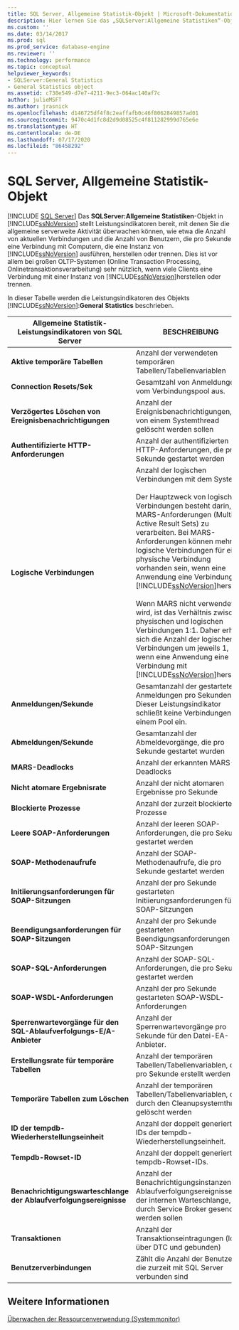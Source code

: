 ```yaml
---
title: SQL Server, Allgemeine Statistik-Objekt | Microsoft-Dokumentation
description: Hier lernen Sie das „SQLServer:Allgemeine Statistiken“-Objekt kennen, das Leistungsindikatoren bereitstellt, mit denen Sie die allgemeine serverweite Aktivität überwachen können, wie etwa die Anzahl von aktuellen Verbindungen.
ms.custom: ''
ms.date: 03/14/2017
ms.prod: sql
ms.prod_service: database-engine
ms.reviewer: ''
ms.technology: performance
ms.topic: conceptual
helpviewer_keywords:
- SQLServer:General Statistics
- General Statistics object
ms.assetid: c738e549-d7e7-4211-9ec3-064ac140af7c
author: julieMSFT
ms.author: jrasnick
ms.openlocfilehash: d146725df4f8c2eaffafb0c46f8062849857ad01
ms.sourcegitcommit: 9470c4d1fc8d2d9d08525c4f811282999d765e6e
ms.translationtype: HT
ms.contentlocale: de-DE
ms.lasthandoff: 07/17/2020
ms.locfileid: "86458292"
---
```

# <a name="sql-server-general-statistics-object"></a>SQL Server, Allgemeine Statistik-Objekt
 [!INCLUDE [SQL Server](../../includes/applies-to-version/sqlserver.md)]
  Das **SQLServer:Allgemeine Statistiken**-Objekt in [!INCLUDE[ssNoVersion](../../includes/ssnoversion-md.md)] stellt Leistungsindikatoren bereit, mit denen Sie die allgemeine serverweite Aktivität überwachen können, wie etwa die Anzahl von aktuellen Verbindungen und die Anzahl von Benutzern, die pro Sekunde eine Verbindung mit Computern, die eine Instanz von [!INCLUDE[ssNoVersion](../../includes/ssnoversion-md.md)] ausführen, herstellen oder trennen. Dies ist vor allem bei großen OLTP-Systemen (Online Transaction Processing, Onlinetransaktionsverarbeitung) sehr nützlich, wenn viele Clients eine Verbindung mit einer Instanz von [!INCLUDE[ssNoVersion](../../includes/ssnoversion-md.md)]herstellen oder trennen.  
  
 In dieser Tabelle werden die Leistungsindikatoren des Objekts [!INCLUDE[ssNoVersion](../../includes/ssnoversion-md.md)]:**General Statistics** beschrieben.  
  
|Allgemeine Statistik-Leistungsindikatoren von SQL Server|BESCHREIBUNG|  
|--------------------------------------------|-----------------|  
|**Aktive temporäre Tabellen**|Anzahl der verwendeten temporären Tabellen/Tabellenvariablen|  
|**Connection Resets/Sek**|Gesamtzahl von Anmeldungen vom Verbindungspool aus.|  
|**Verzögertes Löschen von Ereignisbenachrichtigungen**|Anzahl der Ereignisbenachrichtigungen, die von einem Systemthread gelöscht werden sollen|  
|**Authentifizierte HTTP-Anforderungen**|Anzahl der authentifizierten HTTP-Anforderungen, die pro Sekunde gestartet werden|  
|**Logische Verbindungen**|Anzahl der logischen Verbindungen mit dem System<br /><br /> Der Hauptzweck von logischen Verbindungen besteht darin, MARS-Anforderungen (Multiple Active Result Sets) zu verarbeiten. Bei MARS-Anforderungen können mehrere logische Verbindungen für eine physische Verbindung vorhanden sein, wenn eine Anwendung eine Verbindung mit [!INCLUDE[ssNoVersion](../../includes/ssnoversion-md.md)]herstellt.<br /><br /> Wenn MARS nicht verwendet wird, ist das Verhältnis zwischen physischen und logischen Verbindungen 1:1. Daher erhöht sich die Anzahl der logischen Verbindungen um jeweils 1, wenn eine Anwendung eine Verbindung mit [!INCLUDE[ssNoVersion](../../includes/ssnoversion-md.md)]herstellt.|  
|**Anmeldungen/Sekunde**|Gesamtanzahl der gestarteten Anmeldungen pro Sekunden. Dieser Leistungsindikator schließt keine Verbindungen in einem Pool ein.|  
|**Abmeldungen/Sekunde**|Gesamtanzahl der Abmeldevorgänge, die pro Sekunde gestartet wurden|  
|**MARS-Deadlocks**|Anzahl der erkannten MARS-Deadlocks|  
|**Nicht atomare Ergebnisrate**|Anzahl der nicht atomaren Ergebnisse pro Sekunde|  
|**Blockierte Prozesse**|Anzahl der zurzeit blockierten Prozesse|  
|**Leere SOAP-Anforderungen**|Anzahl der leeren SOAP-Anforderungen, die pro Sekunde gestartet werden|  
|**SOAP-Methodenaufrufe**|Anzahl der SOAP-Methodenaufrufe, die pro Sekunde gestartet werden|  
|**Initiierungsanforderungen für SOAP-Sitzungen**|Anzahl der pro Sekunde gestarteten Initiierungsanforderungen für SOAP-Sitzungen|  
|**Beendigungsanforderungen für SOAP-Sitzungen**|Anzahl der pro Sekunde gestarteten Beendigungsanforderungen für SOAP-Sitzungen|  
|**SOAP-SQL-Anforderungen**|Anzahl der SOAP-SQL-Anforderungen, die pro Sekunde gestartet werden|  
|**SOAP-WSDL-Anforderungen**|Anzahl der pro Sekunde gestarteten SOAP-WSDL-Anforderungen|  
|**Sperrenwartevorgänge für den SQL-Ablaufverfolgungs-E/A-Anbieter**|Anzahl der Sperrenwartevorgänge pro Sekunde für den Datei-EA-Anbieter.| 
|**Erstellungsrate für temporäre Tabellen**|Anzahl der temporären Tabellen/Tabellenvariablen, die pro Sekunde erstellt werden|  
|**Temporäre Tabellen zum Löschen**|Anzahl der temporären Tabellen/Tabellenvariablen, die durch den Cleanupsystemthread gelöscht werden|  
|**ID der tempdb-Wiederherstellungseinheit**|Anzahl der doppelt generierten IDs der tempdb-Wiederherstellungseinheit.|
|**Tempdb-Rowset-ID**|Anzahl der doppelt generierten tempdb-Rowset-IDs.| 
|**Benachrichtigungswarteschlange der Ablaufverfolgungsereignisse**|Anzahl der Benachrichtigungsinstanzen von Ablaufverfolgungsereignissen in der internen Warteschlange, die durch Service Broker gesendet werden sollen|  
|**Transaktionen**|Anzahl der Transaktionseintragungen (lokal, über DTC und gebunden)|  
|**Benutzerverbindungen**|Zählt die Anzahl der Benutzer, die zurzeit mit SQL Server verbunden sind|  
  
## <a name="see-also"></a>Weitere Informationen  
 [Überwachen der Ressourcenverwendung &#40;Systemmonitor&#41;](../../relational-databases/performance-monitor/monitor-resource-usage-system-monitor.md)  
  
  
